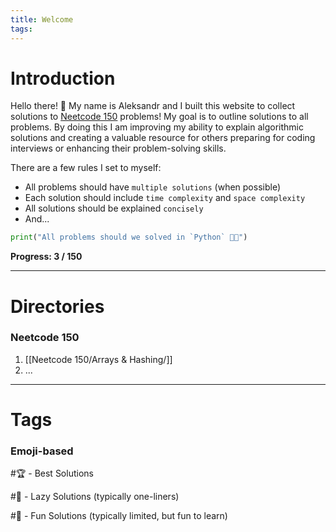 ```yaml
---
title: Welcome
tags:
---
```


# Introduction 

Hello there! 👋 My name is Aleksandr and I built this website to collect solutions to [Neetcode 150](https://neetcode.io/practice) problems! My goal is to outline solutions to all problems. By doing this I am improving my ability to explain algorithmic solutions and creating a valuable resource for others preparing for coding interviews or enhancing their problem-solving skills.

There are a few rules I set to myself:
- All problems should have `multiple solutions` (when possible)
- Each solution should include `time complexity` and `space complexity`
- All solutions should be explained `concisely`
- And...

```python
print("All problems should we solved in `Python` 🦑✨")
```

**Progress: 3 / 150**

---
# Directories

### Neetcode 150

1. [[Neetcode 150/Arrays & Hashing/]]
2. ...

---
# Tags

### Emoji-based

#🏆  - Best Solutions

#🍔  - Lazy Solutions (typically one-liners)

#🎈 - Fun Solutions (typically limited, but fun to learn)